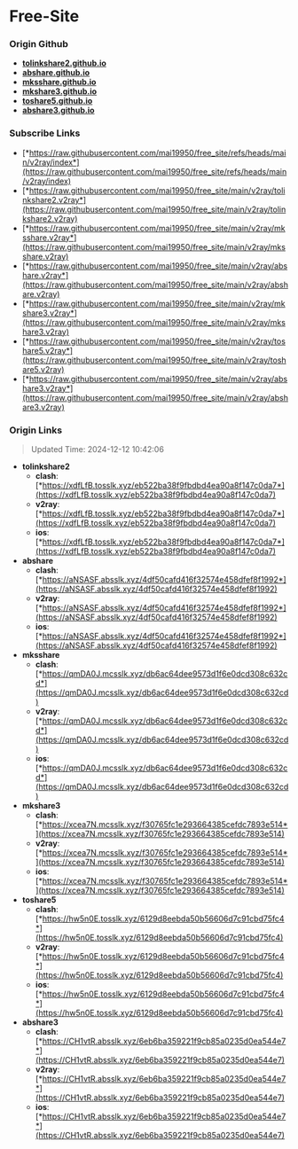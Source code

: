 # Free-Site

### Origin Github

- [**tolinkshare2.github.io**](https://github.com/tolinkshare2/tolinkshare2.github.io)
- [**abshare.github.io**](https://github.com/abshare/abshare.github.io)
- [**mksshare.github.io**](https://github.com/mksshare/mksshare.github.io)
- [**mkshare3.github.io**](https://github.com/mkshare3/mkshare3.github.io)
- [**toshare5.github.io**](https://github.com/toshare5/toshare5.github.io)
- [**abshare3.github.io**](https://github.com/abshare3/abshare3.github.io)

### Subscribe Links

- [*https://raw.githubusercontent.com/mai19950/free_site/refs/heads/main/v2ray/index*](https://raw.githubusercontent.com/mai19950/free_site/refs/heads/main/v2ray/index)
- [*https://raw.githubusercontent.com/mai19950/free_site/main/v2ray/tolinkshare2.v2ray*](https://raw.githubusercontent.com/mai19950/free_site/main/v2ray/tolinkshare2.v2ray)
- [*https://raw.githubusercontent.com/mai19950/free_site/main/v2ray/mksshare.v2ray*](https://raw.githubusercontent.com/mai19950/free_site/main/v2ray/mksshare.v2ray)
- [*https://raw.githubusercontent.com/mai19950/free_site/main/v2ray/abshare.v2ray*](https://raw.githubusercontent.com/mai19950/free_site/main/v2ray/abshare.v2ray)
- [*https://raw.githubusercontent.com/mai19950/free_site/main/v2ray/mkshare3.v2ray*](https://raw.githubusercontent.com/mai19950/free_site/main/v2ray/mkshare3.v2ray)
- [*https://raw.githubusercontent.com/mai19950/free_site/main/v2ray/toshare5.v2ray*](https://raw.githubusercontent.com/mai19950/free_site/main/v2ray/toshare5.v2ray)
- [*https://raw.githubusercontent.com/mai19950/free_site/main/v2ray/abshare3.v2ray*](https://raw.githubusercontent.com/mai19950/free_site/main/v2ray/abshare3.v2ray)

### Origin Links

> Updated Time: 2024-12-12 10:42:06

- **tolinkshare2**
  - **clash**: [*https://xdfLfB.tosslk.xyz/eb522ba38f9fbdbd4ea90a8f147c0da7*](https://xdfLfB.tosslk.xyz/eb522ba38f9fbdbd4ea90a8f147c0da7)
  - **v2ray**: [*https://xdfLfB.tosslk.xyz/eb522ba38f9fbdbd4ea90a8f147c0da7*](https://xdfLfB.tosslk.xyz/eb522ba38f9fbdbd4ea90a8f147c0da7)
  - **ios**: [*https://xdfLfB.tosslk.xyz/eb522ba38f9fbdbd4ea90a8f147c0da7*](https://xdfLfB.tosslk.xyz/eb522ba38f9fbdbd4ea90a8f147c0da7)
- **abshare**
  - **clash**: [*https://aNSASF.absslk.xyz/4df50cafd416f32574e458dfef8f1992*](https://aNSASF.absslk.xyz/4df50cafd416f32574e458dfef8f1992)
  - **v2ray**: [*https://aNSASF.absslk.xyz/4df50cafd416f32574e458dfef8f1992*](https://aNSASF.absslk.xyz/4df50cafd416f32574e458dfef8f1992)
  - **ios**: [*https://aNSASF.absslk.xyz/4df50cafd416f32574e458dfef8f1992*](https://aNSASF.absslk.xyz/4df50cafd416f32574e458dfef8f1992)
- **mksshare**
  - **clash**: [*https://qmDA0J.mcsslk.xyz/db6ac64dee9573d1f6e0dcd308c632cd*](https://qmDA0J.mcsslk.xyz/db6ac64dee9573d1f6e0dcd308c632cd)
  - **v2ray**: [*https://qmDA0J.mcsslk.xyz/db6ac64dee9573d1f6e0dcd308c632cd*](https://qmDA0J.mcsslk.xyz/db6ac64dee9573d1f6e0dcd308c632cd)
  - **ios**: [*https://qmDA0J.mcsslk.xyz/db6ac64dee9573d1f6e0dcd308c632cd*](https://qmDA0J.mcsslk.xyz/db6ac64dee9573d1f6e0dcd308c632cd)
- **mkshare3**
  - **clash**: [*https://xcea7N.mcsslk.xyz/f30765fc1e293664385cefdc7893e514*](https://xcea7N.mcsslk.xyz/f30765fc1e293664385cefdc7893e514)
  - **v2ray**: [*https://xcea7N.mcsslk.xyz/f30765fc1e293664385cefdc7893e514*](https://xcea7N.mcsslk.xyz/f30765fc1e293664385cefdc7893e514)
  - **ios**: [*https://xcea7N.mcsslk.xyz/f30765fc1e293664385cefdc7893e514*](https://xcea7N.mcsslk.xyz/f30765fc1e293664385cefdc7893e514)
- **toshare5**
  - **clash**: [*https://hw5n0E.tosslk.xyz/6129d8eebda50b56606d7c91cbd75fc4*](https://hw5n0E.tosslk.xyz/6129d8eebda50b56606d7c91cbd75fc4)
  - **v2ray**: [*https://hw5n0E.tosslk.xyz/6129d8eebda50b56606d7c91cbd75fc4*](https://hw5n0E.tosslk.xyz/6129d8eebda50b56606d7c91cbd75fc4)
  - **ios**: [*https://hw5n0E.tosslk.xyz/6129d8eebda50b56606d7c91cbd75fc4*](https://hw5n0E.tosslk.xyz/6129d8eebda50b56606d7c91cbd75fc4)
- **abshare3**
  - **clash**: [*https://CH1vtR.absslk.xyz/6eb6ba359221f9cb85a0235d0ea544e7*](https://CH1vtR.absslk.xyz/6eb6ba359221f9cb85a0235d0ea544e7)
  - **v2ray**: [*https://CH1vtR.absslk.xyz/6eb6ba359221f9cb85a0235d0ea544e7*](https://CH1vtR.absslk.xyz/6eb6ba359221f9cb85a0235d0ea544e7)
  - **ios**: [*https://CH1vtR.absslk.xyz/6eb6ba359221f9cb85a0235d0ea544e7*](https://CH1vtR.absslk.xyz/6eb6ba359221f9cb85a0235d0ea544e7)
